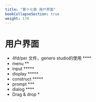```yaml
---
title: "第十七章 用户界面"
bookCollapseSection: true
weight: 170
---
```


# 用户界面

+ 4fd/per 文件，genero studio的使用 ****
+ menu **
+ input *****
+ display *****
+ construct *****
+ prompt ***
+ dialog ****
+ Drag & drop *